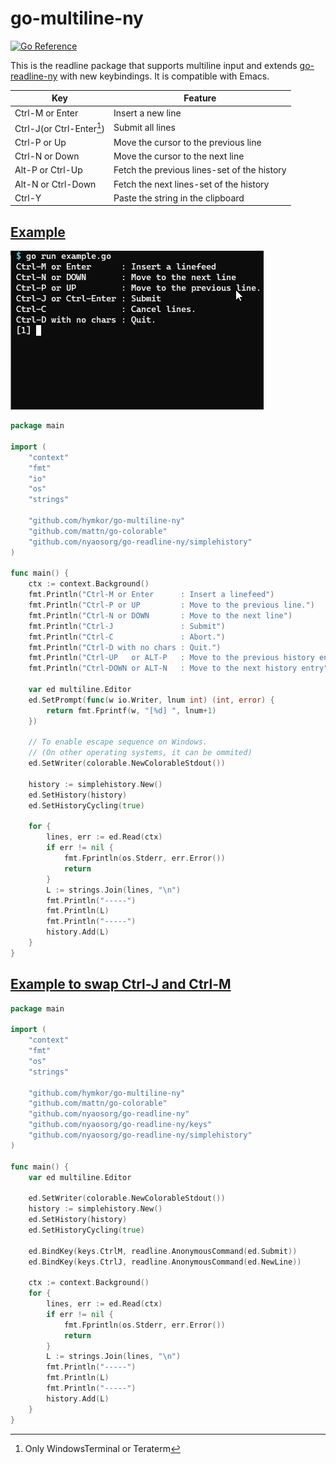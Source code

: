 go-multiline-ny
===============

[![Go Reference](https://pkg.go.dev/badge/github.com/hymkor/go-multiline-ny.svg)](https://pkg.go.dev/github.com/hymkor/go-multiline-ny)

This is the readline package that supports multiline input and extends [go-readline-ny] with new keybindings. It is compatible with Emacs.

| Key | Feature
|-----|---------
| Ctrl-M or Enter | Insert a new line
| Ctrl-J(or Ctrl-Enter[^X]) | Submit all lines
| Ctrl-P or Up | Move the cursor to the previous line
| Ctrl-N or Down | Move the cursor to the next line
| Alt-P or Ctrl-Up | Fetch the previous lines-set of the history
| Alt-N or Ctrl-Down | Fetch the next lines-set of the history
| Ctrl-Y | Paste the string in the clipboard

[go-readline-ny]: https://github.com/nyaosorg/go-readline-ny
[^X]: Only WindowsTerminal or Teraterm

[Example](./examples/example.go)
---------

![image](./demo.gif)

```examples/example.go
package main

import (
    "context"
    "fmt"
    "io"
    "os"
    "strings"

    "github.com/hymkor/go-multiline-ny"
    "github.com/mattn/go-colorable"
    "github.com/nyaosorg/go-readline-ny/simplehistory"
)

func main() {
    ctx := context.Background()
    fmt.Println("Ctrl-M or Enter      : Insert a linefeed")
    fmt.Println("Ctrl-P or UP         : Move to the previous line.")
    fmt.Println("Ctrl-N or DOWN       : Move to the next line")
    fmt.Println("Ctrl-J               : Submit")
    fmt.Println("Ctrl-C               : Abort.")
    fmt.Println("Ctrl-D with no chars : Quit.")
    fmt.Println("Ctrl-UP   or ALT-P   : Move to the previous history entry")
    fmt.Println("Ctrl-DOWN or ALT-N   : Move to the next history entry")

    var ed multiline.Editor
    ed.SetPrompt(func(w io.Writer, lnum int) (int, error) {
        return fmt.Fprintf(w, "[%d] ", lnum+1)
    })

    // To enable escape sequence on Windows.
    // (On other operating systems, it can be ommited)
    ed.SetWriter(colorable.NewColorableStdout())

    history := simplehistory.New()
    ed.SetHistory(history)
    ed.SetHistoryCycling(true)

    for {
        lines, err := ed.Read(ctx)
        if err != nil {
            fmt.Fprintln(os.Stderr, err.Error())
            return
        }
        L := strings.Join(lines, "\n")
        fmt.Println("-----")
        fmt.Println(L)
        fmt.Println("-----")
        history.Add(L)
    }
}
```

[Example to swap Ctrl-J and Ctrl-M](./examples/example-swap.go)
---------

```examples/example-swap.go
package main

import (
    "context"
    "fmt"
    "os"
    "strings"

    "github.com/hymkor/go-multiline-ny"
    "github.com/mattn/go-colorable"
    "github.com/nyaosorg/go-readline-ny"
    "github.com/nyaosorg/go-readline-ny/keys"
    "github.com/nyaosorg/go-readline-ny/simplehistory"
)

func main() {
    var ed multiline.Editor

    ed.SetWriter(colorable.NewColorableStdout())
    history := simplehistory.New()
    ed.SetHistory(history)
    ed.SetHistoryCycling(true)

    ed.BindKey(keys.CtrlM, readline.AnonymousCommand(ed.Submit))
    ed.BindKey(keys.CtrlJ, readline.AnonymousCommand(ed.NewLine))

    ctx := context.Background()
    for {
        lines, err := ed.Read(ctx)
        if err != nil {
            fmt.Fprintln(os.Stderr, err.Error())
            return
        }
        L := strings.Join(lines, "\n")
        fmt.Println("-----")
        fmt.Println(L)
        fmt.Println("-----")
        history.Add(L)
    }
}
```
